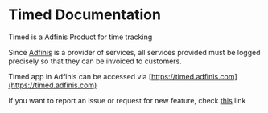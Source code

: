 # Timed Documentation

Timed is a Adfinis Product for time tracking


Since [Adfinis](https://adfinis.com) is a provider of services, all services provided must be logged precisely so that they can be invoiced to customers.

Timed app in Adfinis can be accessed via [https://timed.adfinis.com](https://timed.adfinis.com)

If you want to report an issue or request for new feature, check [this](https://github.com/adfinis/timed-frontend/issues/new/choose) link